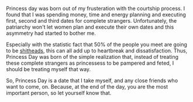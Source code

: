 Princess day was born out of my frusteration with the courtship process. I found
that I was spending money, time and energy planning and executing first, second
and third dates for complete strangers. Unfortunately, the patriarchy won't let
women plan and execute their own dates and this asymmetry had started to bother me.

Especially with the statistic fact that 50% of the people you meet are going to be
[shitheads](https://en.wikipedia.org/wiki/Statistics), this can all add up to heartbreak
and dissatisfaction. Thus, Princess Day was born of the simple realization that, instead
of treating these complete strangers as princessess to be pampered and feted, I should
be treating myself that way.

So, Princess Day is a date that I take myself, and any close friends who want to come, on.
Because, at the end of the day, you are the most important person, so let yourself know that.
